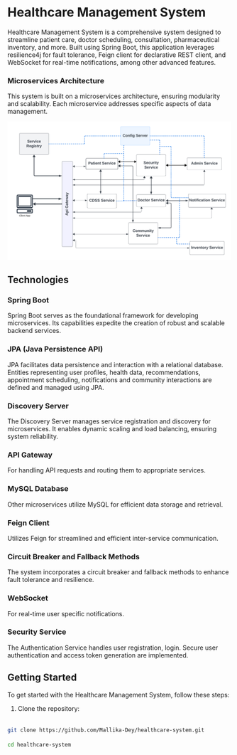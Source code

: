 
# Healthcare Management System

Healthcare Management System is a comprehensive system designed to streamline patient care, doctor scheduling, consultation, pharmaceutical inventory, and more. Built using Spring Boot, this application leverages resilience4j for fault tolerance, Feign client for declarative REST client, and WebSocket for real-time notifications, among other advanced features.

  ### Microservices Architecture

  

This system is built on a microservices architecture, ensuring modularity and scalability. Each microservice addresses specific aspects of data management.

![Healthcare System Architecture](https://github.com/MallikaBJIT/images/blob/main/Architecture.png)

## Technologies

  

### Spring Boot

  

Spring Boot serves as the foundational framework for developing microservices. Its capabilities expedite the creation of robust and scalable backend services.

  

### JPA (Java Persistence API)

  

JPA facilitates data persistence and interaction with a relational database. Entities representing user profiles, health data, recommendations, appointment scheduling, notifications and community interactions are defined and managed using JPA.

  

### Discovery Server

  

The Discovery Server manages service registration and discovery for microservices. It enables dynamic scaling and load balancing, ensuring system reliability.

  

### API Gateway

  

For handling API requests and routing them to appropriate services.

  

### MySQL Database

  

Other microservices utilize MySQL for efficient data storage and retrieval.
  

### Feign Client

Utilizes Feign for streamlined and efficient inter-service communication.

  

### Circuit Breaker and Fallback Methods

  

The system incorporates a circuit breaker and fallback methods to enhance fault tolerance and resilience.

  

### WebSocket

For real-time user specific notifications.

  

### Security Service

  

The Authentication Service handles user registration, login. Secure user authentication and access token generation are implemented.

  
  

## Getting Started

  

To get started with the Healthcare Management System, follow these steps:

  

1. Clone the repository:

```bash

git clone https://github.com/Mallika-Dey/healthcare-system.git

cd healthcare-system
